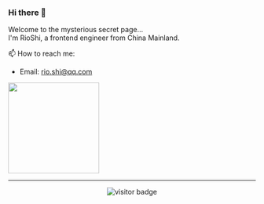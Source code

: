 ### Hi there 👋

Welcome to the mysterious secret page...  
I'm RioShi, a frontend engineer from China Mainland.

📫 How to reach me:
* Email: rio.shi@qq.com

<div>
  <img height="185" src="https://github-readme-stats.vercel.app/api?username=shikelong&count_private=true&include_all_commits=true&theme=dracula" />
</div>

<hr>
<p  align="center">
<img src="https://visitor-badge.laobi.icu/badge?page_id=shikelong.shikelong" alt="visitor badge"/>  
</p>
